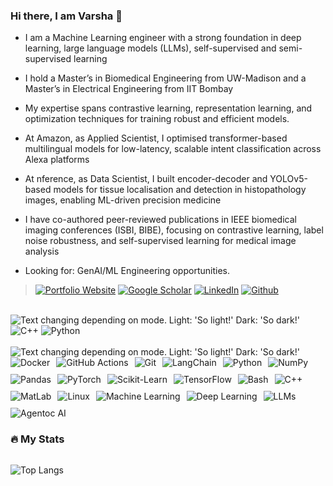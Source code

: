 ### Hi there, I am Varsha 👋

- I am a Machine Learning engineer with a strong foundation in deep learning, large language models (LLMs), self-supervised and semi-supervised learning 
- I hold a Master’s in Biomedical Engineering from UW-Madison and a Master’s in Electrical Engineering from IIT Bombay
- My expertise spans contrastive learning, representation learning, and optimization techniques for training robust and efficient models.
- At Amazon, as Applied Scientist, I optimised transformer-based multilingual models for low-latency, scalable intent classification across Alexa platforms
- At nference, as Data Scientist, I built encoder-decoder and YOLOv5-based models for tissue localisation and detection in histopathology images, enabling ML-driven precision medicine
- I have co-authored peer-reviewed publications in IEEE biomedical imaging conferences (ISBI, BIBE), focusing on contrastive learning, label noise robustness, and self-supervised learning for medical image analysis

- Looking for: GenAI/ML Engineering opportunities.

> <div display="flex">
>  <a href="https://varshasatish.github.io/" target="_blank" rel="noopener noreferrer" > <img src="https://img.shields.io/badge/website-001100?style=for-the-badge&logo=About.me&logoColor=white" alt="Portfolio Website"/></a>
>  <a href="https://scholar.google.com/citations?user=googlescholar-id&user=qJVeaUUAAAAJ" target="_blank" rel="noopener noreferrer" > <img src="https://img.shields.io/badge/Google Scholar-000000?style=for-the-badge&logo=medium&logoColor=white" alt="Google Scholar"/></a>
>  <a href="https://www.linkedin.com/in/varsha-satish/" target="_blank" rel="noopener noreferrer" > <img src="https://img.shields.io/badge/LinkedIn-0077B5?style=for-the-badge&logo=linkedin&logoColor=white" alt="LinkedIn"/></a>
>  <a href="https://github.com//varshasatish" target="_blank" rel="noopener noreferrer" > <img src="https://img.shields.io/badge/GitHub-100000?style=for-the-badge&logo=github&logoColor=white" alt="Github"/></a>

 </div>

 <br />
<picture>
  
  <source media="(prefers-color-scheme: dark)" srcset="https://readme-typing-svg.demolab.com?font=IBM+Plex+Mono&weight=500&size=30&duration=4000&pause=1500&color=F7F7F7&width=435&lines=Top+Languages%3A"/>
  <img alt="Text changing depending on mode. Light: 'So light!' Dark: 'So dark!'" src="https://readme-typing-svg.demolab.com?font=IBM+Plex+Mono&weight=500&size=30&duration=4000&pause=1500&color=000000&width=435&lines=Top+Languages%3A" />
  </picture>
<div display="flex">
  <img src="https://img.shields.io/badge/C%2B%2B-00599C?style=for-the-badge&logo=c%2B%2B&logoColor=white" alt="C++"/>
  <img src="https://img.shields.io/badge/Python-14354C?style=for-the-badge&logo=python&logoColor=white" alt="Python"/>
</div>

<br />


<picture>
  <source media="(prefers-color-scheme: dark)" srcset="https://readme-typing-svg.demolab.com?font=IBM+Plex+Mono&weight=500&size=30&duration=4000&pause=1500&color=F7F7F7&width=435&lines=Top+Skills%3A"/>
  <img alt="Text changing depending on mode. Light: 'So light!' Dark: 'So dark!'" src="https://readme-typing-svg.demolab.com?font=IBM+Plex+Mono&weight=500&size=30&duration=4000&pause=1500&color=000000&width=435&lines=Top+Skills%3A" />
</picture>

<div style="display:flex; flex-wrap: wrap; gap: 10px;">
  <img src="https://img.shields.io/badge/Docker-2496ED?style=for-the-badge&logo=docker&logoColor=white" alt="Docker"/>
  <img src="https://img.shields.io/badge/GitHub%20Actions-2088FF?style=for-the-badge&logo=githubactions&logoColor=white" alt="GitHub Actions"/>
  <img src="https://img.shields.io/badge/Git-F05032?style=for-the-badge&logo=git&logoColor=white" alt="Git"/>
  <img src="https://img.shields.io/badge/LangChain-000000?style=for-the-badge&logo=langchain&logoColor=white" alt="LangChain"/>
  <img src="https://img.shields.io/badge/Python-3776AB?style=for-the-badge&logo=python&logoColor=white" alt="Python"/>
  <img src="https://img.shields.io/badge/NumPy-013243?style=for-the-badge&logo=numpy&logoColor=white" alt="NumPy"/>
  <img src="https://img.shields.io/badge/Pandas-150458?style=for-the-badge&logo=pandas&logoColor=white" alt="Pandas"/>
  <img src="https://img.shields.io/badge/PyTorch-EE4C2C?style=for-the-badge&logo=pytorch&logoColor=white" alt="PyTorch"/>
  <img src="https://img.shields.io/badge/Scikit--Learn-F7931E?style=for-the-badge&logo=scikitlearn&logoColor=white" alt="Scikit-Learn"/>
  <img src="https://img.shields.io/badge/TensorFlow-FF6F00?style=for-the-badge&logo=tensorflow&logoColor=white" alt="TensorFlow"/>
  <img src="https://img.shields.io/badge/Bash-4EAA25?style=for-the-badge&logo=gnubash&logoColor=white" alt="Bash"/>
  <img src="https://img.shields.io/badge/C++-00599C?style=for-the-badge&logo=c%2B%2B&logoColor=white" alt="C++"/>
  <img src="https://img.shields.io/badge/MatLab-0076A8?style=for-the-badge&logo=mathworks&logoColor=white" alt="MatLab"/>
  <img src="https://img.shields.io/badge/Linux-F05032?style=for-the-badge&logo=mathworks&logoColor=white" alt="Linux"/>
  <img src="https://img.shields.io/badge/Machine Learning-013243?style=for-the-badge&logo=numpy&logoColor=white" alt="Machine Learning"/>
  <img src="https://img.shields.io/badge/Deep Learning%20Actions-2088FF?style=for-the-badge&logo=githubactions&logoColor=white" alt="Deep Learning"/>
  <img src="https://img.shields.io/badge/LLMs-2496ED?style=for-the-badge&logo=docker&logoColor=white" alt="LLMs"/>
  <img src="https://img.shields.io/badge/Agentic AI-013243?style=for-the-badge&logo=numpy&logoColor=white" alt="Agentoc AI"/>
</div>


### :fire: My Stats 
<img src="https://komarev.com/ghpvc/?username=aditya-sahu&style=flat-square&color=blue" alt=""/>


![Top Langs](https://github-readme-stats.vercel.app/api/top-langs/?username=VarshaSatish&layout=compact&theme=radical)

